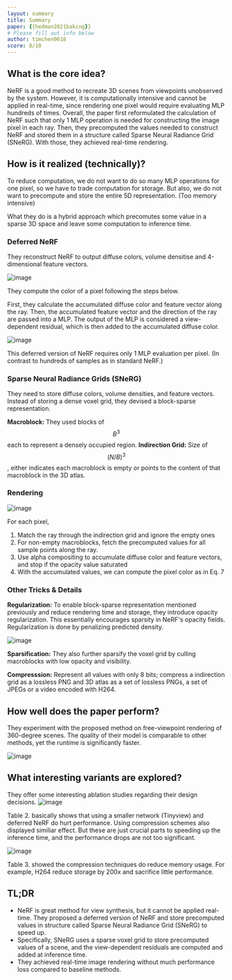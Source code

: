 ```yaml
---
layout: summary
title: Summary
paper: {{hedman2021baking}}
# Please fill out info below
author: timchen0618
score: 8/10
---
```


## What is the core idea?
NeRF is a good method to recreate 3D scenes from viewpoints unobserved by the system. However, it is computationally intensive and cannot be applied in real-time, since rendering one pixel would require evaluating MLP hundreds of times. Overall, the paper first reformulated the calculation of NeRF such that only 1 MLP operation is needed for constructing the image pixel in each ray. Then, they precomputed the values needed to construct NeRF and stored them in a structure called Sparse Neural Radiance Grid (SNeRG). With those, they achieved real-time rendering.


## How is it realized (technically)?

To reduce computation, we do not want to do so many MLP operations for one pixel, so we have to trade computation for storage. 
But also, we do not want to precompute and store the entire 5D representation. (Too memory intensive)

What they do is a hybrid approach which precomutes some value in a sparse 3D space and leave some computation to inference time. 

### Deferred NeRF 
They reconstruct NeRF to output diffuse colors, volume densitise and 4-dimensional feature vectors. 

![image](https://user-images.githubusercontent.com/35536646/137429589-9c3df867-2e8f-4901-99a9-518cbfdfd33c.png)

They compute the color of a pixel following the steps below.

First, they calculate the accumulated diffuse color and feature vector along the ray. Then, the accumulated feature vector and the direction of the ray are passed into a MLP. The output of the MLP is considered a view-dependent residual, which is then added to the accumulated diffuse color.

![image](https://user-images.githubusercontent.com/35536646/137429557-43f72f38-2208-44d8-8009-1231e0852d16.png)

This deferred version of NeRF requires only 1 MLP evaluation per pixel. (In contrast to hundreds of samples as in standard NeRF.)


### Sparse Neural Radiance Grids (SNeRG)
They need to store diffuse colors, volume densities, and feature vectors. 
Instead of storing a dense voxel grid, they devised a block-sparse representation. 

**Macroblock:** They used blocks of $$B^3$$ each to represent a densely occupied region. 
**Indirection Grid:** Size of $$(N/B)^3$$, either indicates each macroblock is empty or points to the content of that macroblock in the 3D atlas.

### Rendering

![image](https://user-images.githubusercontent.com/35536646/137429651-083d3c62-f604-4828-a553-a07153f1e536.png)

For each pixel,

1. Match the ray through the indirection grid and ignore the empty ones
2. For non-empty macroblocks, fetch the precomputed values for all sample points along the ray.
3. Use alpha compositing to accumulate diffuse color and feature vectors, and stop if the opacity value saturated
4. With the accumulated values, we can compute the pixel color as in Eq. 7


### Other Tricks & Details
**Regularization:** To enable block-sparse representation mentioned previously and reduce rendering time and storage, they introduce opacity regularization. This essentially encourages sparsity in NeRF's opacity fields. Regularization is done by penalizing predicted density. 

![image](https://user-images.githubusercontent.com/35536646/137430839-8723c8ac-028c-4c82-876a-5de081fd1134.png)


**Sparsification:** They also further sparsify the voxel grid by culling macroblocks with low opacity and visibility.

**Compresssion:** Represent all values with only 8 bits; compress a indirection grid as a lossless PNG and 3D atlas as a set of lossless PNGs, a set of JPEGs or a video encoded with H264.

## How well does the paper perform?
They experiment with the proposed method on free-viewpoint rendering of 360-degree scenes. The quality of their model is comparable to other methods, yet the runtime is significantly faster. 

![image](https://user-images.githubusercontent.com/35536646/137431571-07e17268-7abf-4dc3-9c9e-6ef0e8822b25.png)


## What interesting variants are explored?
They offer some interesting ablation studies regarding their design decisions. 
![image](https://user-images.githubusercontent.com/35536646/137432718-fbeafe75-c180-4cc1-819a-79c97c8cb8a8.png)

Table 2. basically shows that using a smaller network (Tinyview) and deferred NeRF do hurt performance. Using compression schemes also displayed similiar effect. But these are just crucial parts to speeding up the inference time, and the performance drops are not too significant. 

![image](https://user-images.githubusercontent.com/35536646/137432701-f7490333-5054-4b70-937b-f18ed191e91c.png)

Table 3. showed the compression techniques do reduce memory usage. For example, H264 reduce storage by 200x and sacrifice little performance.


## TL;DR
- NeRF is great method for view synthesis, but it cannot be applied real-time. They proposed a deferred version of NeRF and store precomputed values in structure called Sparse Neural Radiance Grid (SNeRG) to speed up. 
- Specifically, SNeRG uses a sparse voxel grid to store precomputed values of a scene, and the view-dependent residuals are computed and added at inference time. 
- They achieved real-time image rendering without much performance loss compared to baseline methods.


